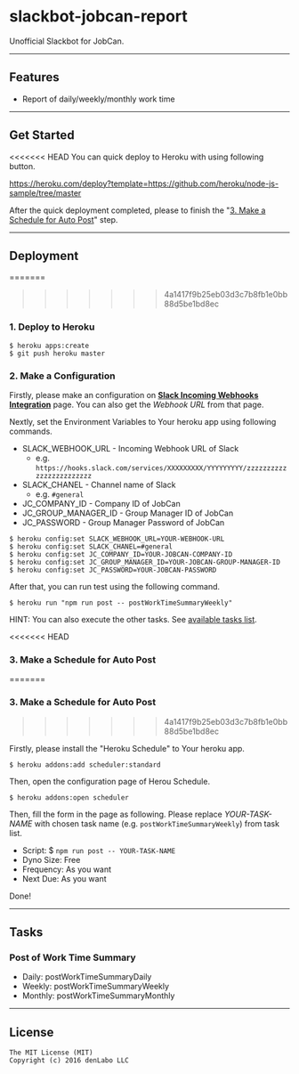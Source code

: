 # slackbot-jobcan-report

Unofficial Slackbot for JobCan.


----

## Features

* Report of daily/weekly/monthly work time

----


## Get Started

<<<<<<< HEAD
You can quick deploy to Heroku with using following button.

https://heroku.com/deploy?template=https://github.com/heroku/node-js-sample/tree/master

After the quick deployment completed, please to finish the "[3. Make a Schedule for Auto Post](#deploy-3)" step.

----

## Deployment

=======
>>>>>>> 4a1417f9b25eb03d3c7b8fb1e0bb88d5be1bd8ec
### 1. Deploy to Heroku

```
$ heroku apps:create
$ git push heroku master
```

### 2. Make a Configuration

Firstly, please make an configuration on **[Slack Incoming Webhooks Integration](https://slack.com/apps/A0F7XDUAZ-incoming-webhooks)** page.
You can also get the *Webhook URL* from that page.

Nextly, set the Environment Variables to Your heroku app using following commands.

* SLACK_WEBHOOK_URL - Incoming Webhook URL of Slack
    * e.g. ``https://hooks.slack.com/services/XXXXXXXXX/YYYYYYYYY/zzzzzzzzzzzzzzzzzzzzzzzz``
* SLACK_CHANEL - Channel name of Slack
    * e.g. ``#general``
* JC_COMPANY_ID - Company ID of JobCan
* JC_GROUP_MANAGER_ID - Group Manager ID of JobCan
* JC_PASSWORD - Group Manager Password of JobCan

```
$ heroku config:set SLACK_WEBHOOK_URL=YOUR-WEBHOOK-URL
$ heroku config:set SLACK_CHANEL=#general
$ heroku config:set JC_COMPANY_ID=YOUR-JOBCAN-COMPANY-ID
$ heroku config:set JC_GROUP_MANAGER_ID=YOUR-JOBCAN-GROUP-MANAGER-ID
$ heroku config:set JC_PASSWORD=YOUR-JOBCAN-PASSWORD
```

After that, you can run test using the following command.
```
$ heroku run "npm run post -- postWorkTimeSummaryWeekly"
```

HINT: You can also execute the other tasks. See [available tasks list](#tasks).

<<<<<<< HEAD
### <a id="deploy-3">3. Make a Schedule for Auto Post</a>
=======
### 3. Make a Schedule for Auto Post
>>>>>>> 4a1417f9b25eb03d3c7b8fb1e0bb88d5be1bd8ec

Firstly, please install the "Heroku Schedule" to Your heroku app.
```
$ heroku addons:add scheduler:standard
```

Then, open the configuration page of Herou Schedule.
```
$ heroku addons:open scheduler
```

Then, fill the form in the page as following.
Please replace *YOUR-TASK-NAME* with chosen task name (e.g. ``postWorkTimeSummaryWeekly``) from task list.
* Script: $ ``npm run post -- YOUR-TASK-NAME``
* Dyno Size: Free
* Frequency: As you want
* Next Due: As you want

Done!


----


## <a id="tasks">Tasks</a>

### Post of Work Time Summary

* Daily: postWorkTimeSummaryDaily
* Weekly: postWorkTimeSummaryWeekly
* Monthly: postWorkTimeSummaryMonthly


----


## License

```
The MIT License (MIT)
Copyright (c) 2016 denLabo LLC
```
